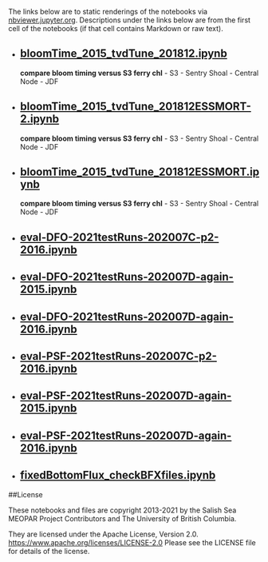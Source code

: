 The links below are to static renderings of the notebooks via
[nbviewer.jupyter.org](https://nbviewer.jupyter.org/).
Descriptions under the links below are from the first cell of the notebooks
(if that cell contains Markdown or raw text).

* ## [bloomTime_2015_tvdTune_201812.ipynb](https://nbviewer.jupyter.org/github/SalishSeaCast/analysis-elise-2/blob/master/notebooks/bioTuning/tvdTuning/bloomTime_2015_tvdTune_201812.ipynb)  
    
    **compare bloom timing versus S3 ferry chl**
        - S3
        - Sentry Shoal
        - Central Node
        - JDF

* ## [bloomTime_2015_tvdTune_201812ESSMORT-2.ipynb](https://nbviewer.jupyter.org/github/SalishSeaCast/analysis-elise-2/blob/master/notebooks/bioTuning/tvdTuning/bloomTime_2015_tvdTune_201812ESSMORT-2.ipynb)  
    
    **compare bloom timing versus S3 ferry chl**
        - S3
        - Sentry Shoal
        - Central Node
        - JDF

* ## [bloomTime_2015_tvdTune_201812ESSMORT.ipynb](https://nbviewer.jupyter.org/github/SalishSeaCast/analysis-elise-2/blob/master/notebooks/bioTuning/tvdTuning/bloomTime_2015_tvdTune_201812ESSMORT.ipynb)  
    
    **compare bloom timing versus S3 ferry chl**
        - S3
        - Sentry Shoal
        - Central Node
        - JDF

* ## [eval-DFO-2021testRuns-202007C-p2-2016.ipynb](https://nbviewer.jupyter.org/github/SalishSeaCast/analysis-elise-2/blob/master/notebooks/bioTuning/tvdTuning/eval-DFO-2021testRuns-202007C-p2-2016.ipynb)  
    
* ## [eval-DFO-2021testRuns-202007D-again-2015.ipynb](https://nbviewer.jupyter.org/github/SalishSeaCast/analysis-elise-2/blob/master/notebooks/bioTuning/tvdTuning/eval-DFO-2021testRuns-202007D-again-2015.ipynb)  
    
* ## [eval-DFO-2021testRuns-202007D-again-2016.ipynb](https://nbviewer.jupyter.org/github/SalishSeaCast/analysis-elise-2/blob/master/notebooks/bioTuning/tvdTuning/eval-DFO-2021testRuns-202007D-again-2016.ipynb)  
    
* ## [eval-PSF-2021testRuns-202007C-p2-2016.ipynb](https://nbviewer.jupyter.org/github/SalishSeaCast/analysis-elise-2/blob/master/notebooks/bioTuning/tvdTuning/eval-PSF-2021testRuns-202007C-p2-2016.ipynb)  
    
* ## [eval-PSF-2021testRuns-202007D-again-2015.ipynb](https://nbviewer.jupyter.org/github/SalishSeaCast/analysis-elise-2/blob/master/notebooks/bioTuning/tvdTuning/eval-PSF-2021testRuns-202007D-again-2015.ipynb)  
    
* ## [eval-PSF-2021testRuns-202007D-again-2016.ipynb](https://nbviewer.jupyter.org/github/SalishSeaCast/analysis-elise-2/blob/master/notebooks/bioTuning/tvdTuning/eval-PSF-2021testRuns-202007D-again-2016.ipynb)  
    
* ## [fixedBottomFlux_checkBFXfiles.ipynb](https://nbviewer.jupyter.org/github/SalishSeaCast/analysis-elise-2/blob/master/notebooks/bioTuning/tvdTuning/fixedBottomFlux_checkBFXfiles.ipynb)  
    

##License

These notebooks and files are copyright 2013-2021
by the Salish Sea MEOPAR Project Contributors
and The University of British Columbia.

They are licensed under the Apache License, Version 2.0.
https://www.apache.org/licenses/LICENSE-2.0
Please see the LICENSE file for details of the license.
